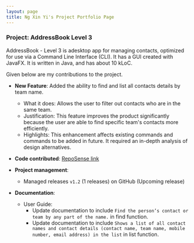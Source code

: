 ```yaml
---
layout: page
title: Ng Xin Yi's Project Portfolio Page
---
```


### Project: AddressBook Level 3

AddressBook - Level 3 is adesktop app for managing contacts, optimized for use via a Command Line Interface (CLI). It has a GUI created with JavaFX. It is written in Java, and has about 10 kLoC.

Given below are my contributions to the project.

* **New Feature**: Added the ability to find and list all contacts details by team name.
  * What it does: Allows the user to filter out contacts who are in the same team.
  * Justification: This feature improves the product significantly because the user are able to find specific team's contacts more efficiently.
  * Highlights: This enhancement affects existing commands and commands to be added in future. It required an in-depth analysis of design alternatives.

* **Code contributed**: [RepoSense link]()

* **Project management**:
  * Managed releases `v1.2` (1 releases) on GitHub (Upcoming release)

* **Documentation**:
  * User Guide:
    * Update documentation to include `Find the person’s contact or team by any part of the name.` in find function.
    * Update documentation to include `Shows a list of all contact names and contact details (contact name, team name, mobile number, email address) in the list` in list function.
    